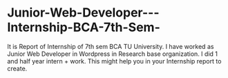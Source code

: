 # Junior-Web-Developer---Internship-BCA-7th-Sem-
 It is Report of Internship of 7th sem BCA TU University. I have worked as Junior Web Developer in Wordpress in Research base organization. I did 1 and half year intern + work. This might help you in your Internship report to create.
